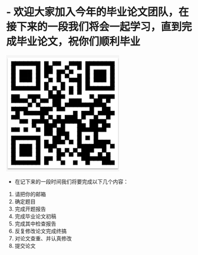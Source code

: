 # - 欢迎大家加入今年的毕业论文团队，在接下来的一段我们将会一起学习，直到完成毕业论文，祝你们顺利毕业

![本网站的二维码](figures/github_thesis.png ) 
- 在记下来的一段时间我们将要完成以下几个内容：
1. 请把你的邮箱
1. 确定题目
2. 完成开题报告
3. 完成毕业论文初稿
4. 完成其中检查报告
5. 反复修改论文完成终搞
6. 对论文查重、并认真修改
7. 提交论文


